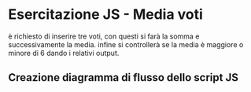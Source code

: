 # Esercitazione JS - Media voti
è richiesto di inserire tre voti, con questi si farà la somma e successivamente la media. infine si controllerà se la media è maggiore o minore di 6 dando i relativi output.
## Creazione diagramma di flusso dello script JS

